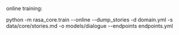 online training:

python -m rasa_core.train \--online --dump_stories \-d domain.yml -s data/core/stories.md \-o models/dialogue \--endpoints endpoints.yml


